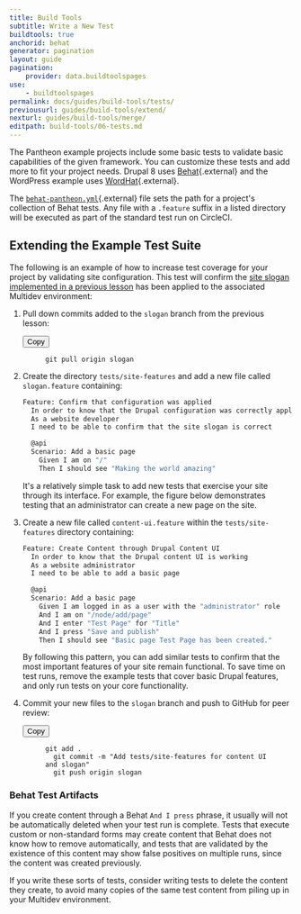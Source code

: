 ```yaml
---
title: Build Tools
subtitle: Write a New Test
buildtools: true
anchorid: behat
generator: pagination
layout: guide
pagination:
    provider: data.buildtoolspages
use:
    - buildtoolspages
permalink: docs/guides/build-tools/tests/
previousurl: guides/build-tools/extend/
nexturl: guides/build-tools/merge/
editpath: build-tools/06-tests.md
---
```

The Pantheon example projects include some basic tests to validate basic capabilities of the given framework. You can customize these tests and add more to fit your project needs. Drupal 8 uses  [Behat](http://behat.org/en/latest/){.external} and the WordPress example uses [WordHat](https://wordhat.info/){.external}.

The [`behat-pantheon.yml`](https://github.com/pantheon-systems/example-drops-8-composer/blob/master/tests/behat-pantheon.yml){.external} file sets the path for a project's collection of Behat tests. Any file with a `.feature` suffix in a listed directory will be executed as part of the standard test run on CircleCI.

## Extending the Example Test Suite
The following is an example of how to increase test coverage for your project by validating site configuration. This test will confirm the [site slogan implemented in a previous lesson](/docs/guides/build-tools/new-pr/) has been applied to the associated Multidev environment:

1. Pull down commits added to the `slogan` branch from the previous lesson:

    <div class="copy-snippet">
      <button class="btn btn-default btn-clippy" data-clipboard-target="#git-branch">Copy</button>
      <figure><pre id="git-branch"><code class="command bash" data-lang="bash">git pull origin slogan</code></pre></figure>
    </div>

2.  Create the directory `tests/site-features` and add a new file called `slogan.feature` containing:

    ```bash
    Feature: Confirm that configuration was applied
      In order to know that the Drupal configuration was correctly applied for the tests
      As a website developer
      I need to be able to confirm that the site slogan is correct

      @api
      Scenario: Add a basic page
        Given I am on "/"
        Then I should see "Making the world amazing"
    ```

    It's a relatively simple task to add new tests that exercise your site through its interface. For example, the figure below demonstrates testing that an administrator can create a new page on the site.

2.  Create a new file called `content-ui.feature` within the `tests/site-features` directory containing:

    ```bash
    Feature: Create Content through Drupal Content UI
      In order to know that the Drupal content UI is working
      As a website administrator
      I need to be able to add a basic page

      @api
      Scenario: Add a basic page
        Given I am logged in as a user with the "administrator" role
        And I am on "/node/add/page"
        And I enter "Test Page" for "Title"
        And I press "Save and publish"
        Then I should see "Basic page Test Page has been created."
    ```
    By following this pattern, you can add similar tests to confirm that the most important features of your site remain functional. To save time on test runs, remove the example tests that cover basic Drupal features, and only run tests on your core functionality.

3.  Commit your new files to the `slogan` branch and push to GitHub for peer review:

    <div class="copy-snippet">
      <button class="btn btn-default btn-clippy" data-clipboard-target="#git-push">Copy</button>
      <figure><pre id="git-push"><code class="command bash" data-lang="bash">git add .
      git commit -m "Add tests/site-features for content UI and slogan"
      git push origin slogan</code></pre></figure>
    </div>

### Behat Test Artifacts

If you create content through a Behat `And I press` phrase, it usually will not be automatically deleted when your test run is complete. Tests that execute custom or non-standard forms may create content that Behat does not know how to remove automatically, and tests that are validated by the existence of this content may show false positives on multiple runs, since the content was created previously.

If you write these sorts of tests, consider writing tests to delete the content they create, to avoid many copies of the same test content from piling up in your Multidev environment.
